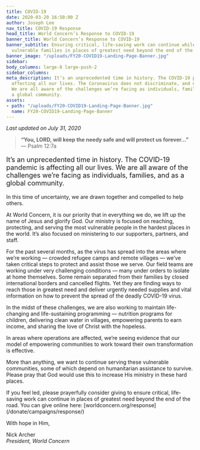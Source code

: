 ```yaml
---
title: COVID-19
date: 2020-03-20 16:50:00 Z
author: Joseph Lee
nav_title: COVID-19 Response
head_title: World Concern’s Response to COVID-19
banner_title: World Concern’s Response to COVID-19
banner_subtitle: Ensuring critical, life-saving work can continue while protecting
  vulnerable families in places of greatest need beyond the end of the road.
banner_image: "/uploads/FY20-COVID19-Landing-Page-Banner.jpg"
sidebar: 
body_columns: large-8 large-push-2
sidebar_columns: 
meta_description: It’s an unprecedented time in history. The COVID-19 pandemic is
  affecting all our lives. The Coronavirus does not discriminate, and no one is immune.
  We are all aware of the challenges we’re facing as individuals, families, and as
  a global community.
assets:
- path: "/uploads/FY20-COVID19-Landing-Page-Banner.jpg"
  name: FY20-COVID19-Landing-Page-Banner
---
```


<em class="label info small">Last updated on July 31, 2020</em>

> **“You, LORD, will keep the needy safe and will protect us forever…”**<br>— Psalm 12:7a

<p style="font-size: large;">It’s an unprecedented time in history. The COVID-19 pandemic is affecting all our lives. We are all aware of the challenges we’re facing as individuals, families, and as a global community.</p>
 
<p>In this time of uncertainty, we are drawn together and compelled to help others.</p>
<p>At World Concern, it is our priority that in everything we do, we lift up the name of Jesus and glorify God. Our ministry is focused on reaching, protecting, and serving the most vulnerable people in the hardest places in the world. It’s also focused on ministering to our supporters, partners, and staff.</p>

For the past several months, as the virus has spread into the areas where we’re working — crowded refugee camps and remote villages — we’ve taken critical steps to protect and assist those we serve. Our field teams are working under very challenging conditions — many under orders to isolate at home themselves. Some remain separated from their families by closed international borders and cancelled flights. Yet they are finding ways to reach those in greatest need and deliver urgently needed supplies and vital information on how to prevent the spread of the deadly COVID-19 virus.

In the midst of these challenges, we are also working to maintain life-changing and life-sustaining programming — nutrition programs for children, delivering clean water in villages, empowering parents to earn income, and sharing the love of Christ with the hopeless. 

In areas where operations are affected, we’re seeing evidence that our model of empowering communities to work toward their own transformation is effective.

<p>More than anything, we want to continue serving these vulnerable communities, some of which depend on humanitarian assistance to survive. Please pray that God would use this to increase His ministry in these hard places.</p>

<p>If you feel led, please prayerfully consider giving to ensure critical, life-saving work can continue in places of greatest need beyond the end of the road. You can give online here: 
 [worldconcern.org/response](/donate/campaigns/response/)

With hope in Him, 

Nick Archer  
*President, World Concern*
